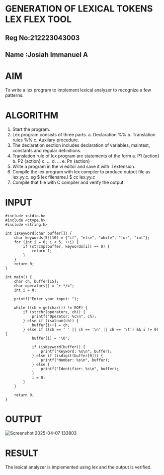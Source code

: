 # GENERATION OF LEXICAL TOKENS LEX FLEX TOOL
## Reg No:212223043003
## Name :Josiah Immanuel A

# AIM
 To write a lex program to implement lexical analyzer to recognize a few patterns.
 
# ALGORITHM

1.	Start the program.
2.	Lex program consists of three parts.
a.	Declaration %%
b.	Translation rules %%
c.	Auxilary procedure.
3.	The declaration section includes declaration of variables, maintest, constants and regular definitions.
4.	Translation rule of lex program are statements of the form
a.	P1 {action}
b.	P2 {action}
c.	…
d.	…
e.	Pn {action}
5.	Write a program in the vi editor and save it with .l extension.
6.	Compile the lex program with lex compiler to produce output file as lex.yy.c. eg $ lex filename.l $ cc lex.yy.c
7.	Compile that file with C compiler and verify the output.

# INPUT

```
#include <stdio.h>
#include <ctype.h>
#include <string.h>

int isKeyword(char buffer[]) {
    char keywords[5][10] = {"if", "else", "while", "for", "int"};
    for (int i = 0; i < 5; ++i) {
        if (strcmp(buffer, keywords[i]) == 0) {
            return 1;
        }
    }
    return 0;
}

int main() {
    char ch, buffer[15];
    char operators[] = "+-*/=";
    int i = 0;

    printf("Enter your input: ");
    
    while ((ch = getchar()) != EOF) {
        if (strchr(operators, ch)) {
            printf("Operator: %c\n", ch);
        } else if (isalnum(ch)) {
            buffer[i++] = ch;
        } else if ((ch == ' ' || ch == '\n' || ch == '\t') && i != 0) {
            buffer[i] = '\0';

            if (isKeyword(buffer)) {
                printf("Keyword: %s\n", buffer);
            } else if (isdigit(buffer[0])) {
                printf("Number: %s\n", buffer);
            } else {
                printf("Identifier: %s\n", buffer);
            }
            i = 0;
        }
    }

    return 0;
}
```
# OUTPUT
![Screenshot 2025-04-07 133803](https://github.com/user-attachments/assets/0e5f32a3-d6f1-4fa2-83c9-5b69d1b52570)

# RESULT
The lexical analyzer is implemented using lex and the output is verified.
